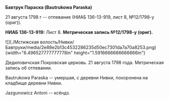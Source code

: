 **Бавтрук Параска (Bautrukowa Paraska)**

21 августа 1798 г -- отпевание (НИАБ 136-13-919, лист 8, №12/1798-у
(ориг)).

**НИАБ 136-13-919:** Лист 8. **Метрическая запись №12/1798-у (ориг).**

![](./Мстижская волость/Нивки/Бавтруки/media/2e88e2b13c4532286235d50ec7301da7a70a8253.png){width="6.496527777777778in"
height="1.5916666666666666in"}

Дедиловичская Покровская церковь. 21 августа 1798 года. Метрическая
запись об отпевании.

Bautrukowa Paraska -- умершая, с деревни Нивки, похоронена на кладбище
деревни Нивки.

Jazgunowicz Antoni -- ксёндз.
